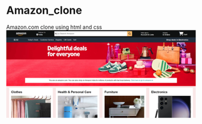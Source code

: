 # Amazon_clone
Amazon.com clone using html and css
![](https://github.com/Moksha-nagraj/Amazon_clone/blob/main/Screenshot%202025-09-18%20192802.png)
